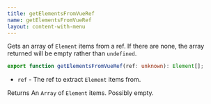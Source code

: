 ```yaml
---
title: getElementsFromVueRef
name: getElementsFromVueRef
layout: content-with-menu
---
```


Gets an array of `Element` items from a ref.
If there are none, the array returned will be empty rather than `undefined`.

```ts
export function getElementsFromVueRef(ref: unknown): Element[];
```

- `ref` - The ref to extract `Element` items from.

Returns An `Array` of `Element` items.
Possibly empty.
